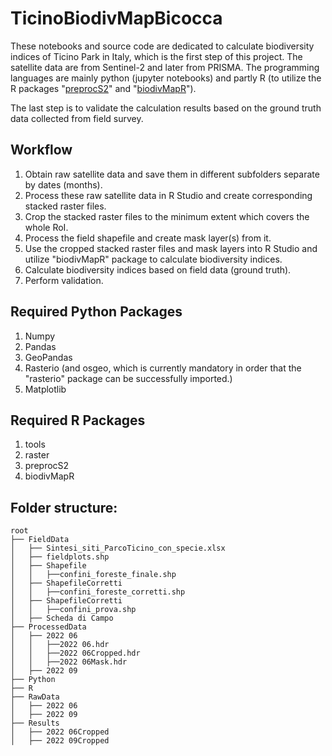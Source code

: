 # TicinoBiodivMapBicocca

These notebooks and source code are dedicated to calculate biodiversity indices of Ticino Park in Italy, which is the first step of this project. The satellite data are from Sentinel-2 and later from PRISMA. The programming languages are mainly python (jupyter notebooks) and partly R (to utilize the R packages "[preprocS2](https://github.com/jbferet/preprocs2)" and "[biodivMapR](https://github.com/jbferet/biodivMapR)"). 

The last step is to validate the calculation results based on the ground truth data collected from field survey. 

## Workflow

1. Obtain raw satellite data and save them in different subfolders separate by dates (months).
2. Process these raw satellite data in R Studio and create corresponding stacked raster files.
3. Crop the stacked raster files to the minimum extent which covers the whole RoI.
4. Process the field shapefile and create mask layer(s) from it.
5. Use the cropped stacked raster files and mask layers into R Studio and utilize "biodivMapR" package to calculate biodiversity indices.
6. Calculate biodiversity indices based on field data (ground truth).
7. Perform validation. 

## Required Python Packages

1. Numpy
2. Pandas
3. GeoPandas
4. Rasterio (and osgeo, which is currently mandatory in order that the "rasterio" package can be successfully imported.)
5. Matplotlib

## Required R Packages

1. tools
2. raster
3. preprocS2
4. biodivMapR

## Folder structure: 

```
root
├── FieldData
│   ├── Sintesi_siti_ParcoTicino_con_specie.xlsx
│   ├── fieldplots.shp
│   ├── Shapefile
│   │   ├──confini_foreste_finale.shp
│   ├── ShapefileCorretti
│   │   ├──confini_foreste_corretti.shp
│   ├── ShapefileCorretti
│   │   ├──confini_prova.shp
│   ├── Scheda di Campo
├── ProcessedData
│   ├── 2022 06
│   │   ├──2022 06.hdr
│   │   ├──2022 06Cropped.hdr
│   │   ├──2022 06Mask.hdr
│   ├── 2022 09
├── Python
├── R
├── RawData
│   ├── 2022 06
│   ├── 2022 09
├── Results
│   ├── 2022 06Cropped
│   ├── 2022 09Cropped
```

